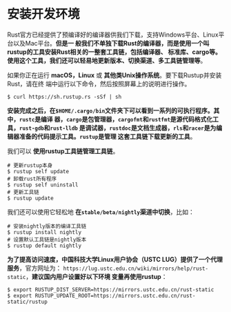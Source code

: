 安装开发环境
================================================================================
Rust官方已经提供了预编译好的编译器供我们下载，支持Windows平台、Linux平台以及Mac平台。**但是一
般我们不单独下载Rust的编译器，而是使用一个叫rustup的工具安装Rust相关的一整套工具链，包括编译器、
标准库、cargo等。使用这个工具，我们还可以轻易地更新版本、切换渠道、多工具链管理等**。

如果你正在运行 **macOS，Linux** 或 **其他类Unix操作系统**。要下载Rustup并安装Rust，请在终
端中运行以下命令，然后按照屏幕上的说明进行操作。 
```shell 
$ curl https://sh.rustup.rs -sSf | sh
```
**安装完成之后，在`$HOME/.cargo/bin`文件夹下可以看到一系列的可执行程序。其中，`rustc`是编译
器，`cargo`是包管理器，`cargofmt`和`rustfmt`是源代码格式化工具，`rust-gdb`和`rust-lldb`
是调试器，`rustdoc`是文档生成器，`rls`和`racer`是为编辑器准备的代码提示工具。`rustup`是管理
这套工具链下载更新的工具**。

我们可以 **使用rustup工具链管理工具链**。
```shell 
# 更新rustup本身
$ rustup self update 
# 卸载rust所有程序
$ rustup self uninstall 
# 更新工具链
$ rustup update 
```
我们还可以使用它轻松地 **在`stable/beta/nightly`渠道中切换**，比如：
```shell 
# 安装nightly版本的编译工具链
$ rustup install nightly
# 设置默认工具链是nightly版本
$ rustup default nightly 
```
**为了提高访问速度，中国科技大学Linux用户协会（USTC LUG）提供了一个代理服务**，官方网址为：
`https://lug.ustc.edu.cn/wiki/mirrors/help/rust-static`，**建议国内用户设置好以下环境
变量再使用rustup**：
```shell 
$ export RUSTUP_DIST_SERVER=https://mirrors.ustc.edu.cn/rust-static 
$ export RUSTUP_UPDATE_ROOT=https://mirrors.ustc.edu.cn/rust-static/rustup 
```


